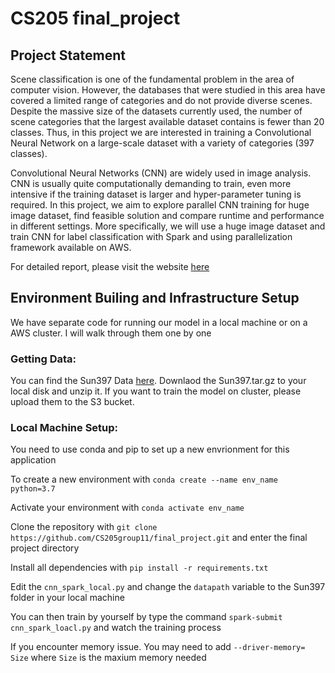 # CS205 final_project
## Project Statement
Scene classification is one of the fundamental problem in the area of computer vision. However, the databases that were studied in this area have covered a limited range of categories and do not provide diverse scenes. Despite the massive size of the datasets currently used, the number of scene categories that the largest available dataset contains is fewer than 20 classes. Thus, in this project we are interested in training a Convolutional Neural Network on a large-scale dataset with a variety of categories (397 classes).

Convolutional Neural Networks (CNN) are widely used in image analysis. CNN is usually quite computationally demanding to train, even more intensive if the training dataset is larger and hyper-parameter tuning is required.  In this project, we aim to explore parallel CNN training for huge image dataset, find feasible solution and compare runtime and performance in different settings. More specifically, we will use a huge image dataset and train CNN for label classification with Spark and using parallelization framework available on AWS. 

For detailed report, please visit the website [here](https://sites.google.com/view/cs205finalproject-parallelcnn/home)

## Environment Builing and Infrastructure Setup

We have separate code for running our model in a local machine or on a AWS cluster. I will walk through them one by one

### Getting Data:
You can find the Sun397 Data [here](https://vision.cs.princeton.edu/projects/2010/SUN/). Downlaod the Sun397.tar.gz to your local disk and unzip it. If you want to train the model on cluster, please upload them to the S3 bucket.

### Local Machine Setup:
You need to use conda and pip to set up a new envrionment for this application

To create a new environment with `conda create --name env_name python=3.7`

Activate your environment with `conda activate env_name`

Clone the repository with `git clone https://github.com/CS205group11/final_project.git` and enter the final project directory

Install all dependencies with `pip install -r requirements.txt`

Edit the `cnn_spark_local.py` and change the `datapath` variable to the Sun397 folder in your local machine

You can then train by yourself by type the command `spark-submit cnn_spark_loacl.py` and watch the training process

If you encounter memory issue. You may need to add `--driver-memory= Size` where `Size` is the maxium memory needed



